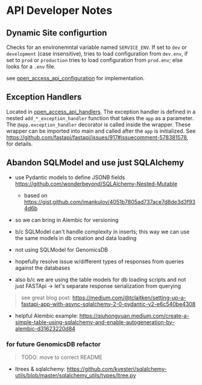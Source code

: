 # API Developer Notes

## Dynamic Site configurtion

Checks for an environemntal variable named `SERVICE_ENV`.  If set to `dev` or `development` (case insensitive), tries to load configuration from `dev.env`, if set to `prod` or `production` tries to load configuration from `prod.env`; else looks for a `.env` file.

see [open_access_api_configuration](../components/niagads/open_access_api_configuration/core.py) for implementation.

## Exception Handlers

Located in [open_access_api_handlers](../components/niagads/open_access_api_exception_handlers).  The exception handler is defined in a nested `add_*_exception_handler` function that takes the `app` as a parameter.  The `@app.exception_handler` decorator is called inside the wrapper.  These wrapper can be imported into main and called after the `app` is initialized.  See  <https://github.com/fastapi/fastapi/issues/917#issuecomment-578381578>, for details.  

## Abandon SQLModel and use just SQLAlchemy

* use Pydantic models to define JSONB fields <https://github.com/wonderbeyond/SQLAlchemy-Nested-Mutable>
  * based on <https://gist.github.com/imankulov/4051b7805ad737ace7d8de3d3f934d6b> 

* so we can bring in Alembic for versioning
* b/c SQLModel can't handle complexity in inserts; this way we can use the same models in db creation and data loading
* not using SQLModel for GenomicsDB
* hopefully resolve issue w/different types of responses from queries against the databases

* also b/c we are using the table models for db loading scripts and not just FASTApi -> let's separate response serialization from querying

> see great blog post: <https://medium.com/@tclaitken/setting-up-a-fastapi-app-with-async-sqlalchemy-2-0-pydantic-v2-e6c540be4308>

* helpful Alembic example: <https://qiuhongyuan.medium.com/create-a-simple-table-using-sqlalchemy-and-enable-autogeneration-by-alembic-d31623220d84>

### for future GenomicsDB refactor 

> TODO: move to correct README

* ltrees & sqlalchemy: <https://github.com/kvesteri/sqlalchemy-utils/blob/master/sqlalchemy_utils/types/ltree.py>